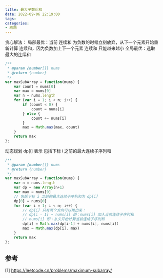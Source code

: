 ```yaml
---
title: 最大子数组和
date: 2022-09-06 22:19:00
tags:
categories:
- 刷题
---
```



贪心解法：
局部最优：当前 连续和 为负数的时候立刻放弃，从下一个元素开始重新计算 连续和，因为负数加上下一个元素 连续和 只能越来越小
全局最优：选取最大的连续和
```javascript
/**
 * @param {number[]} nums
 * @return {number}
 */
var maxSubArray = function(nums) {
    var count = nums[0]
    var max = nums[0]
    var n = nums.length
    for (var i = 1; i < n; i++) {
        if (count < 0) {
            count = nums[i]
        } else {
            count += nums[i]
        }
        max = Math.max(max, count)
    }
    return max
};
```

动态规划
dp[i] 表示 包括下标 i 之前的最大连续子序列和
```javascript
/**
 * @param {number[]} nums
 * @return {number}
 */
var maxSubArray = function(nums) {
    var n = nums.length
    var dp = new Array(n+1)
    var max = nums[0]
    // 包括下标 i 之前的最大连续子序列和为 dp[i]
    dp[0] = nums[0]
    for (var i = 1; i < n; i++) {
        // dp[i] 只有两个方向可以推出来：
        // dp[i - 1] + nums[i] 即：nums[i] 加入当前连续子序列和
        // nums[i] 即：从头开始计算当前连续子序列和
        dp[i] = Math.max(dp[i-1] + nums[i], nums[i])
        max = Math.max(dp[i], max)
    }
    return max
};
```


## 参考
[1] https://leetcode.cn/problems/maximum-subarray/